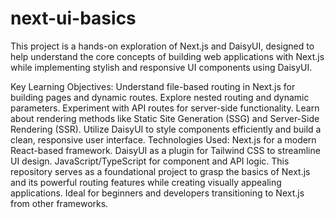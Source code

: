 # next-ui-basics
This project is a hands-on exploration of Next.js and DaisyUI, designed to help understand the core concepts of building web applications with Next.js while implementing stylish and responsive UI components using DaisyUI.

Key Learning Objectives:
Understand file-based routing in Next.js for building pages and dynamic routes.
Explore nested routing and dynamic parameters.
Experiment with API routes for server-side functionality.
Learn about rendering methods like Static Site Generation (SSG) and Server-Side Rendering (SSR).
Utilize DaisyUI to style components efficiently and build a clean, responsive user interface.
Technologies Used:
Next.js for a modern React-based framework.
DaisyUI as a plugin for Tailwind CSS to streamline UI design.
JavaScript/TypeScript for component and API logic.
This repository serves as a foundational project to grasp the basics of Next.js and its powerful routing features while creating visually appealing applications. Ideal for beginners and developers transitioning to Next.js from other frameworks.

